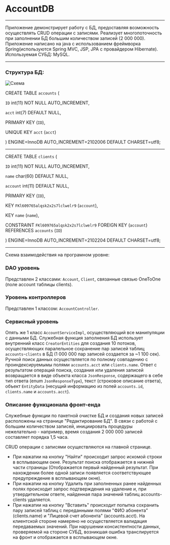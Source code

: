 # AccountDB
---

Приложение демонстрирует работу с БД, предоставляя возможность осуществлять CRUD операции с записями. Реализует многопоточность при заполнении БД большим количеством записей (2 000 000).
Приложение написано на java с использованием фреймворка Spring(используются Spring MVC, JSP, JPA с провайдером Hibernate). Используемая СУБД: MySQL.

---

### Структура БД:
![Схема](http://5.189.96.147/schema_account_db.png)

CREATE TABLE `accounts` (

  `ID` int(11) NOT NULL AUTO_INCREMENT,
  
  `acct` int(7) DEFAULT NULL,
  
  PRIMARY KEY (`ID`),
  
  UNIQUE KEY `acct` (`acct`)
  
) ENGINE=InnoDB AUTO_INCREMENT=2102006 DEFAULT CHARSET=utf8;

---
CREATE TABLE `clients` (

  `ID` int(11) NOT NULL AUTO_INCREMENT,
  
  `name` char(60) DEFAULT NULL,
  
  `account` int(11) DEFAULT NULL,
  
  PRIMARY KEY (`ID`),
  
  KEY `FKl609765alqsk2x2s7lclwelr9` (`account`),
  
  KEY `name` (`name`),
  
  CONSTRAINT `FKl609765alqsk2x2s7lclwelr9` FOREIGN KEY (`account`) REFERENCES `accounts` (`ID`)
  
) ENGINE=InnoDB AUTO_INCREMENT=2102204 DEFAULT CHARSET=utf8;

---

Схема взаимодействия на програмном уровне:
### DAO уровень
Представлен 2 классами: `Account`, `Client`, связанные связью OneToOne (поле account таблицы clients).

### Уровень контроллеров
Представлен 1 классом: `AccountController`.

### Сервисный уровень
Опять же 1 класс `AccountServiceImpl`, осуществляющий все манипуляции с данными БД. Служебная функция заполнения БД использует внутренний класс `CreatorEntities` для создания 10 потоков, осуществляющих паралельное сохранение пар записей таблиц `accounts`-`clients` в БД (1 000 000 пар записей создается за ~1 100 сек). Ручной поиск данных осуществляется по полному совпадению с проиндексируемымы полями `accounts.acct` или `clients.name`. Ответ с результатом операций поиска, создания или удаления записей возвращается в виде объекта класса `JsonResponse`, содержащего в себе тип ответа (enum `JsonResponseType`), текст (строковое описание ответа), объект `EntityDatа` (несущий информацию из полей `accounts.id`, `clients.name` и `accounts.acct`).

### Описание функционала фронт-енда

Служебные функции по пакетной очистке БД и создания новых записей расположены на странице "Редактирование БД". В связи с работой с большим количеством записей, инициировать процедуры нежелательно - например, время создания 2 000 000 записей составляет порядка 1,5 часа.

CRUD операции с записями осуществляются на главной странице. 
* При нажатии на кнопку "Найти" происходит запрос искомой строки в всплывающем окне. Результат поиска отображается в нижней части страницы (Отображается первый найденный результат. При нахождении более одной записи появляется соответствующее предупреждение в всплывающем окне). 
* При нажатии на кнопку Удалить при заполненных ранее найденных полях происходит запрос подтверждения на удаление и, при утвердительном ответе, найденная пара значений таблиц accounts-clients удаляется. 
* При нажатии на кнопку "Вставить" происходит попытка сохранить пару записей таблиц с переданными полями "ФИО абонента" (clients.name) и "Лицевой счет абонента" (accounts.acct). На клиентской стороне намеряно не осуществляется валидация передаваемых значений. При нарушении консистентности данных, проверяемой на стороне СУБД, возникшая ошибка транслируется на фронт  и отображается в всплывающем окне.
